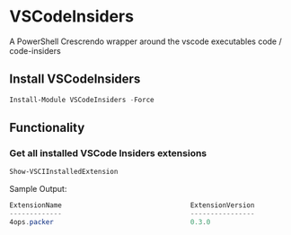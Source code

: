 # VSCodeInsiders

A PowerShell Crescrendo wrapper around the vscode executables code / code-insiders

## Install VSCodeInsiders

```powershell
Install-Module VSCodeInsiders -Force
```

## Functionality

### Get all installed VSCode Insiders extensions

```powershell
Show-VSCIInstalledExtension
```

Sample Output:

```powershell
ExtensionName                                ExtensionVersion
-------------                                ----------------
4ops.packer                                  0.3.0
```